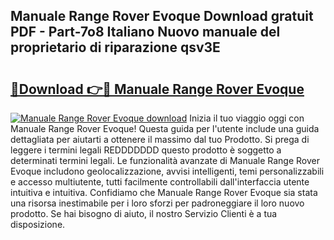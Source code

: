 ## Manuale Range Rover Evoque Download gratuit PDF - Part-7o8 Italiano Nuovo manuale del proprietario di riparazione qsv3E

# <h2><a href="http://dfax20.blite.top/?on=Manuale+Range+Rover+Evoque">🔗Download 👉🔴 Manuale Range Rover Evoque</a></h2>

[![Manuale Range Rover Evoque download](https://i.imgur.com/lujVjoI.png)](http://dfax20.blite.top/?on=Manuale+Range+Rover+Evoque)
Inizia il tuo viaggio oggi con Manuale Range Rover Evoque! Questa guida per l'utente include una guida dettagliata per aiutarti a ottenere il massimo dal tuo Prodotto. Si prega di leggere i termini legali REDDDDDDD questo prodotto è soggetto a determinati termini legali. Le funzionalità avanzate di Manuale Range Rover Evoque includono geolocalizzazione, avvisi intelligenti, temi personalizzabili e accesso multiutente, tutti facilmente controllabili dall'interfaccia utente intuitiva e intuitiva. Confidiamo che Manuale Range Rover Evoque sia stata una risorsa inestimabile per i loro sforzi per padroneggiare il loro nuovo prodotto. Se hai bisogno di aiuto, il nostro Servizio Clienti è a tua disposizione.
